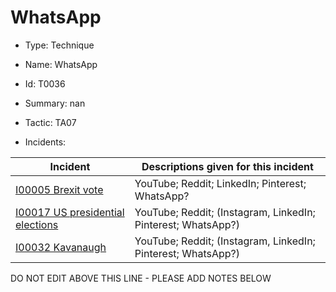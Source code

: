 # WhatsApp

* Type: Technique

* Name: WhatsApp

* Id: T0036

* Summary: nan

* Tactic: TA07

* Incidents:

| Incident | Descriptions given for this incident |
| -------- | -------------------- |
| [I00005 Brexit vote](../incidents/I00005.md) | YouTube; Reddit; LinkedIn; Pinterest; WhatsApp? |
| [I00017 US presidential elections](../incidents/I00017.md) | YouTube; Reddit; (Instagram, LinkedIn; Pinterest; WhatsApp?) |
| [I00032 Kavanaugh](../incidents/I00032.md) | YouTube; Reddit; (Instagram, LinkedIn; Pinterest; WhatsApp?) |

DO NOT EDIT ABOVE THIS LINE - PLEASE ADD NOTES BELOW